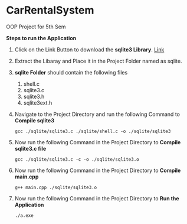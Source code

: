 # CarRentalSystem

OOP Project for 5th Sem

**Steps to run the Application**

1. Click on the Link Button to download the **sqlite3 Library**. [Link](https://www.sqlite.org/2022/sqlite-amalgamation-3370200.zip)
2. Extract the Libaray and Place it in the Project Folder named as sqlite.
3. **sqlite Folder** should contain the following files
   1. shell.c
   2. sqlite3.c
   3. sqlite3.h
   4. sqlite3ext.h
4. Navigate to the Project Directory and run the following Command to **Compile sqlite3**

   `gcc ./sqlite/sqlite3.c ./sqlite/shell.c -o ./sqlite/sqlite3`

5. Now run the following Command in the Project Directory to **Compile sqlite3.c file**

   `gcc ./sqlite/sqlite3.c -c -o ./sqlite/sqlite3.o`

6. Now run the following Command in the Project Directory to **Compile main.cpp**

   `g++ main.cpp ./sqlite/sqlite3.o`

7. Now run the following Command in the Project Directory to **Run the Application**

   `./a.exe`
